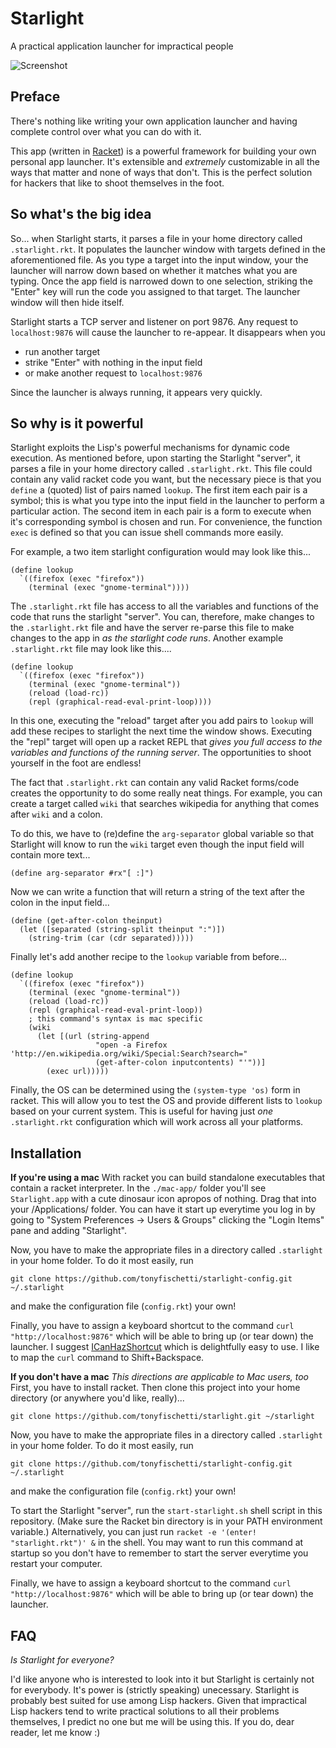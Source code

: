 # Starlight

A practical application launcher for impractical people

![Screenshot](images/strl-screenshot.png?raw=TRUE)


Preface
---
There's nothing like writing your own application launcher and
having complete control over what you can do with it.

This app (written in [Racket](https://racket-lang.org/)) is a powerful
framework for building your own personal app launcher. It's extensible and
*extremely* customizable in all the ways that matter and none of ways that
don't. This is the perfect solution for hackers that like to shoot themselves
in the foot.


So what's the big idea
---
So... when Starlight starts, it parses a file in your home directory called
`.starlight.rkt`. It populates the launcher window with targets defined in
the aforementioned file. As you type a target into the input window, your
the launcher will narrow down based on whether it matches what you are typing.
Once the app field is narrowed down to one selection, striking the "Enter"
key will run the code you assigned to that target. The launcher window will
then hide itself.

Starlight starts a TCP server and listener on port 9876. Any request to
`localhost:9876` will cause the launcher to re-appear. It disappears when you
  - run another target
  - strike "Enter" with nothing in the input field
  - or make another request to `localhost:9876`

Since the launcher is always running, it appears very quickly.


So why is it powerful
---

Starlight exploits the Lisp's powerful mechanisms for dynamic code
execution. As mentioned before, upon starting the Starlight "server",
it parses a file in your home directory called `.starlight.rkt`.
This file could contain any valid racket code you want,
but the necessary piece is that you `define` a (quoted) list of pairs
named `lookup`.  The first item each pair is a symbol; this is what you
type into the input field in the launcher to perform a particular action.
The second item in each pair is a form to execute when it's corresponding
symbol is chosen and run. For convenience, the function `exec` is defined
so that you can issue shell commands more easily.

For example, a two item starlight configuration would may look like this...

```racket
(define lookup
  `((firefox (exec "firefox"))
    (terminal (exec "gnome-terminal"))))
```

The `.starlight.rkt` file has access to all the variables and functions of
the code that runs the starlight "server". You can, therefore, make changes
to the `.starlight.rkt` file and have the server re-parse this file to make
changes to the app in *as the starlight code runs*. Another example `.starlight.rkt` file
may look like this....

```racket
(define lookup
  `((firefox (exec "firefox"))
    (terminal (exec "gnome-terminal"))
    (reload (load-rc))
    (repl (graphical-read-eval-print-loop))))
```

In this one, executing the "reload" target after you add pairs to `lookup`
will add these recipes to starlight the next time the window shows.
Executing the "repl" target will open up a racket REPL that _gives you
full access to the variables and functions of the running server_. The
opportunities to shoot yourself in the foot are endless!

The fact that `.starlight.rkt` can contain any valid Racket forms/code
creates the opportunity to do some really neat things. For example, you can
create a target called `wiki` that searches wikipedia for anything that comes
after `wiki` and a colon.

To do this, we have to (re)define the `arg-separator` global variable so
that Starlight will know to run the `wiki` target even though the input
field will contain more text...

```racket
(define arg-separator #rx"[ :]")
```

Now we can write a function that will return a string of the text after the
colon in the input field...

```racket
(define (get-after-colon theinput)
  (let ([separated (string-split theinput ":")])
    (string-trim (car (cdr separated)))))
```

Finally let's add another recipe to the `lookup` variable from before...


```racket
(define lookup
  `((firefox (exec "firefox"))
    (terminal (exec "gnome-terminal"))
    (reload (load-rc))
    (repl (graphical-read-eval-print-loop))
    ; this command's syntax is mac specific
    (wiki
      (let [(url (string-append
                   "open -a Firefox 'http://en.wikipedia.org/wiki/Special:Search?search="
                   (get-after-colon inputcontents) "'"))]
        (exec url)))))

```

Finally, the OS can be determined using the `(system-type 'os)` form in
racket.  This will allow you to test the OS and provide different lists
to `lookup` based on your current system. This is useful for having just
*one* `.starlight.rkt` configuration which will work across all your platforms.


Installation
---

**If you're using a mac**
With racket you can build standalone executables that contain
a racket interpreter. In the `./mac-app/` folder you'll see
`Starlight.app` with a cute dinosaur icon apropos of nothing.
Drag that into your /Applications/ folder. You can have it start
up everytime you log in by going to
"System Preferences -> Users & Groups" clicking the "Login Items" pane
and adding "Starlight".

Now, you have to make the appropriate files in a directory called
`.starlight` in your home folder. To do it most easily, run
```
git clone https://github.com/tonyfischetti/starlight-config.git ~/.starlight
```
and make the configuration file (`config.rkt`) your own!

Finally, you have to assign a keyboard shortcut to the command
`curl "http://localhost:9876"` which will be able to bring up (or tear down)
the launcher. I suggest
[ICanHazShortcut](https://github.com/deseven/icanhazshortcut) which is
delightfully easy to use. I like to map the `curl` command to
Shift+Backspace.


**If you don't have a mac**
*This directions are applicable to Mac users, too*
First, you have to install racket. Then clone this project into your
home directory (or anywhere you'd like, really)...

```
git clone https://github.com/tonyfischetti/starlight.git ~/starlight
```

Now, you have to make the appropriate files in a directory called
`.starlight` in your home folder. To do it most easily, run
```
git clone https://github.com/tonyfischetti/starlight-config.git ~/.starlight
```
and make the configuration file (`config.rkt`) your own!

To start the Starlight "server", run the `start-starlight.sh` shell script
in this repository. (Make sure the Racket bin directory is in your PATH
environment variable.) Alternatively, you can just run
`racket -e '(enter! "starlight.rkt")' &` in the shell. You may want to run
this command at startup so you don't have to remember to start the server
everytime you restart your computer.

Finally, we have to assign a keyboard shortcut to the command
`curl "http://localhost:9876"` which will be able to bring up (or tear down)
the launcher.


FAQ
---
_Is Starlight for everyone?_

I'd like anyone who is interested to look into it but Starlight is certainly
not for everybody. It's power is (strictly speaking) unecessary. Starlight
is probably best suited for use among Lisp hackers. Given that impractical
Lisp hackers tend to write practical solutions to all their problems
themselves, I predict no one but me will be using this. If you do, dear reader,
let me know :)


